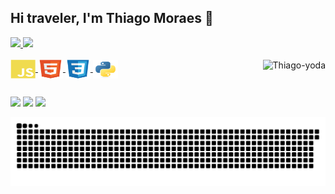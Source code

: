 ## Hi traveler, I'm Thiago Moraes 🌱
<div>
  <a href="https://github.com/thimoraes">
  <img height="160em" src="https://github-readme-stats.vercel.app/api?username=thimoraes&show_icons=true&theme=dark&include_all_commits=true&count_private=true"/>
  <img height="160em" src="https://github-readme-stats.vercel.app/api/top-langs/?username=thimoraes&layout=compact&langs_count=7&theme=dark"/>
</div>
  
 <div style="display: inline_block"><br>
  <img align="center" alt="Thiago-Js" height="30" width="40" src="https://raw.githubusercontent.com/devicons/devicon/master/icons/javascript/javascript-plain.svg">
  <img align="center" alt="Thiago-HTML" height="30" width="40" src="https://raw.githubusercontent.com/devicons/devicon/master/icons/html5/html5-original.svg">
  <img align="center" alt="Thiago-CSS" height="30" width="40" src="https://raw.githubusercontent.com/devicons/devicon/master/icons/css3/css3-original.svg">
  <img align="center" alt="Thiago-Python" height="30" width="40" src="https://raw.githubusercontent.com/devicons/devicon/master/icons/python/python-original.svg">
  <img align="right" alt="Thiago-yoda" src="https://media.discordapp.net/attachments/776534731654823961/880184855734931516/ezgif-6-6ebfcc5838dd.gif?width=128&height=128">
</div>
  
##
  
<div> 
  <a href="https://instagram.com/mthiagomoraes" target="_blank"><img src="https://img.shields.io/badge/-Instagram-%23E4405F?style=for-the-badge&logo=instagram&logoColor=white" target="_blank"></a>
  <a href = "mailto:moraeszthiago@gmail.com"><img src="https://img.shields.io/badge/-Gmail-%23333?style=for-the-badge&logo=gmail&logoColor=white" target="_blank"></a>
  <a href="https://www.linkedin.com/in/thiago-moraes-b6961a1a9/" target="_blank"><img src="https://img.shields.io/badge/-LinkedIn-%230077B5?style=for-the-badge&logo=linkedin&logoColor=white" target="_blank"></a>   
</div>

![Snake animation](https://github.com/thimoraes/thimoraes/blob/output/github-contribution-grid-snake.svg)

